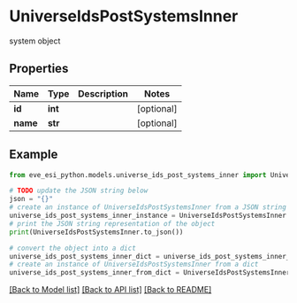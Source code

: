 # UniverseIdsPostSystemsInner

system object

## Properties

Name | Type | Description | Notes
------------ | ------------- | ------------- | -------------
**id** | **int** |  | [optional] 
**name** | **str** |  | [optional] 

## Example

```python
from eve_esi_python.models.universe_ids_post_systems_inner import UniverseIdsPostSystemsInner

# TODO update the JSON string below
json = "{}"
# create an instance of UniverseIdsPostSystemsInner from a JSON string
universe_ids_post_systems_inner_instance = UniverseIdsPostSystemsInner.from_json(json)
# print the JSON string representation of the object
print(UniverseIdsPostSystemsInner.to_json())

# convert the object into a dict
universe_ids_post_systems_inner_dict = universe_ids_post_systems_inner_instance.to_dict()
# create an instance of UniverseIdsPostSystemsInner from a dict
universe_ids_post_systems_inner_from_dict = UniverseIdsPostSystemsInner.from_dict(universe_ids_post_systems_inner_dict)
```
[[Back to Model list]](../README.md#documentation-for-models) [[Back to API list]](../README.md#documentation-for-api-endpoints) [[Back to README]](../README.md)


